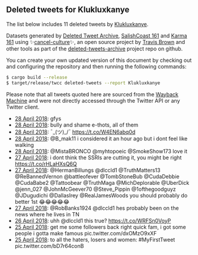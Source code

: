 ## Deleted tweets for Klukluxkanye

The list below includes 11 deleted tweets by
[Klukluxkanye](https://twitter.com/Klukluxkanye).



Datasets generated by [Deleted Tweet Archive](https://twitter.com/deletedtweet161), 
[SalishCoast 161](https://twitter.com/SalishCoastA) and [Karma 161](https://twitter.com/KarmaOneSixOne) 
using ✨[cancel-culture](https://github.com/travisbrown/cancel-culture)✨, an open source project by 
[Travis Brown](https://twitter.com/travisbrown) and other tools as part of the 
[deleted-tweets-archive](https://github.com/salcoast/deleted-tweets-archive/) project repo on github.

You can create your own updated version of this document by checking out and configuring the
repository and then running the following commands:

```bash
$ cargo build --release
$ target/release/twcc deleted-tweets --report Klukluxkanye
```

Please note that all tweets quoted here are sourced from the
[Wayback Machine](https://web.archive.org) and were not directly accessed through the Twitter API or
any Twitter client.

* [28 April 2018](https://web.archive.org/web/20180428232338/https://twitter.com/KluKluxKanye/status/990355979178004480): gfys
* [28 April 2018](https://web.archive.org/web/20180428232338/https://twitter.com/KluKluxKanye/status/990355979178004480): bully and shame e-thots, all of them
* [28 April 2018](https://web.archive.org/web/20180428155844/https://twitter.com/KluKluxKanye/status/990259026347937792): ¯\_(ツ)_/¯ https://t.co/W4EN6abq0d
* [28 April 2018](https://web.archive.org/web/20180428040234/https://twitter.com/KluKluxKanye/status/990078797117640704): @B_mak11 i considered it an hour ago but i dont feel like walking
* [28 April 2018](https://web.archive.org/web/20180428021639/https://twitter.com/KluKluxKanye/status/990052142286241792): @MistaBRONCO @myhtopoeic @SmokeShow173 love it
* [27 April 2018](https://web.archive.org/web/20180427034715/https://twitter.com/KluKluxKanye/status/989712554657136640): i dont think the SSRIs are cutting it, you might be right https://t.co/rHLaHXsQ6Q
* [27 April 2018](https://web.archive.org/web/20180427021433/https://twitter.com/KluKluxKanye/status/989689225971978245): @HermanBillungs @dlccld1 @TruthMatters13 @ReBannedVernon @battleofever @TombStoneBub @CudaDebbie @CudaBabe2 @Tattoobear @TruthMaga @MichDeplorable @UberDick @jenn_027 @JohnMcGeever70 @Steve_Pippin @1ofthegoodguyz @JDugudichi @DallasIrey @RealJamesWoods you should probably do better 1st 😂😂😂😂😂
* [27 April 2018](https://web.archive.org/web/20180427000245/https://twitter.com/KluKluxKanye/status/989656057382350849): @RobBanks1924 @dlccld1 hes probably been on the news where he lives in TN
* [26 April 2018](https://web.archive.org/web/20180426234338/https://twitter.com/KluKluxKanye/status/989651246519898112): uhh @dlccld1 this true? https://t.co/WRFSn0VoyP
* [25 April 2018](https://web.archive.org/web/20180425224941/https://twitter.com/KluKluxKanye/status/989265796638629895): get me some followers back right quick fam, i got some people i gotta make famous pic.twitter.com/dxOMzO9xXF
* [25 April 2018](https://web.archive.org/web/20180426005536/https://twitter.com/KluKluxKanye/status/989259909232459777): to all the haters, losers and women:    #MyFirstTweet  pic.twitter.com/bD7r64conB
